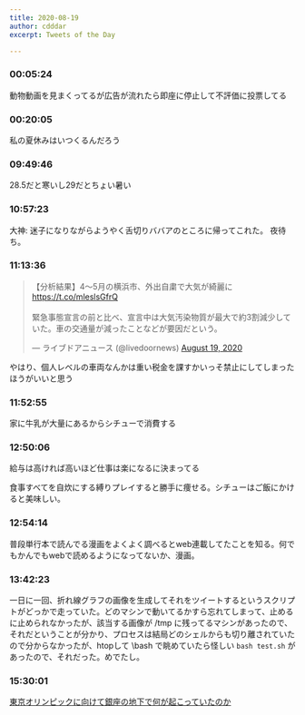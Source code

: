 ```yaml
---
title: 2020-08-19
author: cdddar
excerpt: Tweets of the Day

---
```


### 00:05:24

動物動画を見まくってるが広告が流れたら即座に停止して不評価に投票してる

### 00:20:05

私の夏休みはいつくるんだろう

### 09:49:46

28.5だと寒いし29だとちょい暑い

### 10:57:23

大神:
迷子になりながらようやく舌切りババアのところに帰ってこれた。
夜待ち。

### 11:13:36

<blockquote class="twitter-tweet"><p lang="ja" dir="ltr">【分析結果】4～5月の横浜市、外出自粛で大気が綺麗に<a href="https://t.co/mleslsGfrQ">https://t.co/mleslsGfrQ</a><br><br>緊急事態宣言の前と比べ、宣言中は大気汚染物質が最大で約3割減少していた。車の交通量が減ったことなどが要因だという。</p>&mdash; ライブドアニュース (@livedoornews) <a href="https://twitter.com/livedoornews/status/1295883029529817088?ref_src=twsrc%5Etfw">August 19, 2020</a></blockquote> <script async src="https://platform.twitter.com/widgets.js" charset="utf-8"></script>

やはり、個人レベルの車両なんかは重い税金を課すかいっそ禁止にしてしまったほうがいいと思う

### 11:52:55

家に牛乳が大量にあるからシチューで消費する

### 12:50:06

給与は高ければ高いほど仕事は楽になるに決まってる

食事すべてを自炊にする縛りプレイすると勝手に痩せる。シチューはご飯にかけると美味しい。

### 12:54:14

普段単行本で読んでる漫画をよくよく調べるとweb連載してたことを知る。何でもかんでもwebで読めるようになってないか、漫画。

### 13:42:23

一日に一回、折れ線グラフの画像を生成してそれをツイートするというスクリプトがどっかで走っていた。どのマシンで動いてるかすら忘れてしまって、止めるに止められなかったが、該当する画像が /tmp に残ってるマシンがあったので、それだということが分かり、プロセスは結局どのシェルからも切り離されていたので分からなかったが、htopして \bash で眺めていたら怪しい `bash test.sh` があったので、それだった。めでたし。

### 15:30:01

[東京オリンピックに向けて銀座の地下で何が起こっていたのか](http://kakuyodo.cocolog-nifty.com/blog/2020/02/post-836dd2.html)
